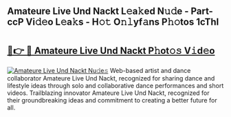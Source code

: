 ## Amateure Live Und Nackt L𝚎a𝚔ed N𝚞𝚍e - Part-ccP Vi𝚍𝚎o L𝚎a𝚔s - H𝚘𝚝 O𝚗𝚕yf𝚊ns P𝚑𝚘tos 1cThI

# <h2><a href="http://kf5r5lk.oniu.top/?m=Amateure+Live+Und+Nackt">🔗👉 🔴 Amateure Live Und Nackt P𝚑ot𝚘𝚜 V𝚒d𝚎o</a></h2>

[![Amateure Live Und Nackt Nu𝚍e𝚜](https://i.imgur.com/0qMVB7G.gif)](http://kf5r5lk.oniu.top/?m=Amateure+Live+Und+Nackt)
Web-based artist and dance collaborator Amateure Live Und Nackt, recognized for sharing dance and lifestyle ideas through solo and collaborative dance performances and short videos. Trailblazing innovator Amateure Live Und Nackt, recognized for their groundbreaking ideas and commitment to creating a better future for all.  
